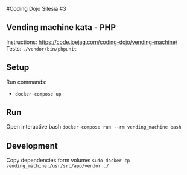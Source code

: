 #Coding Dojo Silesia #3

## Vending machine kata - PHP
Instructions: https://code.joejag.com/coding-dojo/vending-machine/  
Tests: `./vendor/bin/phpunit`

## Setup
Run commands:
* `docker-compose up`

## Run
Open interactive bash `docker-compose run --rm vending_machine bash`

## Development
Copy dependencies form volume: `sudo docker cp vending_machine:/usr/src/app/vendor ./`
